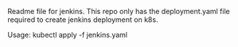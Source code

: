 Readme file for jenkins.
This repo only has the deployment.yaml file required to create jenkins deployment on k8s.

Usage:
kubectl apply -f jenkins.yaml
